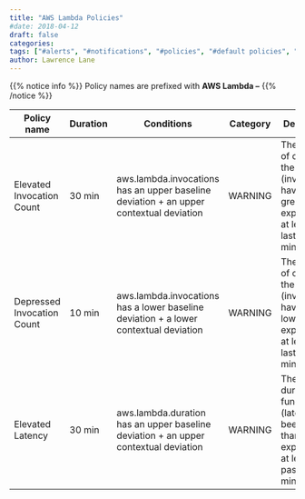 ```yaml
---
title: "AWS Lambda Policies"
#date: 2018-04-12
draft: false
categories:
tags: ["#alerts", "#notifications", "#policies", "#default policies", "#elb", "#aws"]
author: Lawrence Lane
---
```

{{% notice info %}}
Policy names are prefixed with **AWS Lambda –**
{{% /notice %}}

| Policy name                                 | Duration | Conditions                                                                             | Category | Description                                                               |
|---------------------------------------------|----------|----------------------------------------------------------------------------------------|----------|---------------------------------------------------------------------------|
| Elevated Invocation Count                   | 30 min   | aws.lambda.invocations has an upper baseline deviation + an upper contextual deviation | WARNING  | The number of calls to the function (invocations) have been greater than expected for at least the last 30 minutes.  |          |                                                                           |
| Depressed Invocation Count                  | 10 min   | aws.lambda.invocations has a lower baseline deviation + a lower contextual deviation   | WARNING  | The number of calls to the function (invocations) have been lower than expected for at least the last 10 minutes. |          |                                                                           |
| Elevated Latency                            | 30 min   | aws.lambda.duration has an upper baseline deviation + an upper contextual deviation    | WARNING  | The average duration per function call (latency) has been higher than expected for at least the past 30 minutes.         |                                                                           |
